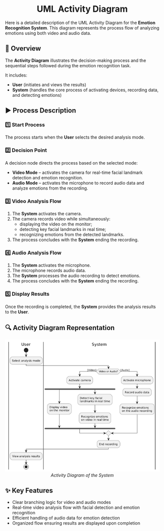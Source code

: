 <div id="header" align="center">
  <h1>UML Activity Diagram</h1>
</div>

Here is a detailed description of the UML Activity Diagram for the **Emotion Recognition System**. This diagram represents the process flow of analyzing emotions using both video and audio data.

## :pushpin: Overview

The **Activity Diagram** illustrates the decision-making process and the sequential steps followed during the emotion recognition task.

It includes:
- **User** (initiates and views the results)
- **System** (handles the core process of activating devices, recording data, and detecting emotions)

## :arrow_forward: Process Description

### :one: Start Process
The process starts when the **User** selects the desired analysis mode.

### :two: Decision Point
A decision node directs the process based on the selected mode:
- **Video Mode** – activates the camera for real-time facial landmark detection and emotion recognition.
- **Audio Mode** – activates the microphone to record audio data and analyze emotions from the recording.

### :three: Video Analysis Flow
1. The **System** activates the camera.
2. The camera records video while simultaneously:
   - displaying the video on the monitor;
   - detecting key facial landmarks in real time;
   - recognizing emotions from the detected landmarks.
3. The process concludes with the **System** ending the recording.

### :four: Audio Analysis Flow
1. The **System** activates the microphone.
2. The microphone records audio data.
3. The **System** processes the audio recording to detect emotions.
4. The process concludes with the **System** ending the recording.

### :five: Display Results
Once the recording is completed, the **System** provides the analysis results to the **User**.

## :mag: Activity Diagram Representation

<p align="center">
  <img src="https://github.com/space13pirate/UML-Diagrams-Labs/blob/main/3.4_activity_diagram/activity_diagram.png" alt="Activity Diagram of the System" width="1000"/>
  <br>
  <em>Activity Diagram of the System</em>
</p>


## :sparkles: Key Features
- Clear branching logic for video and audio modes
- Real-time video analysis flow with facial detection and emotion recognition
- Efficient handling of audio data for emotion detection
- Organized flow ensuring results are displayed upon completion
